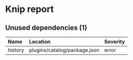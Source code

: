# Knip report

## Unused dependencies (1)

| Name    | Location     | Severity |
| :------ | :----------- | :------- |
| history | plugins/catalog/package.json | error    |

